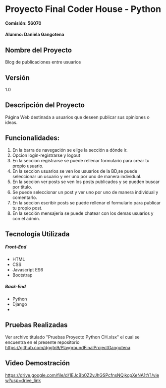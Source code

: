 # Proyecto Final Coder House - Python
#### Comisión: 56070
#### Alumno: Daniela Gangotena

## Nombre del Proyecto
Blog de publicaciones entre usuarios

## Versión
1.0

## Descripción del Proyecto
Página Web destinada a usuarios que deseen publicar sus opiniones o ideas.
## Funcionalidades:
<ol>
<li>En la barra de navegación se elige la sección a dónde ir.</li>
<li>Opcion login-registrarse y logout </li>
<li>En la seccion registrarse se puede rellenar formulario para crear tu propio usuario.</li>
<li>En la seccion usuarios se ven los usuarios de la BD,se puede seleccionar un usuario y ver uno por uno de manera individual.  </li>
<li>En la seccion ver posts se ven los posts publicados y se pueden buscar por titulo.</li>
<li>Se puede seleccionar un post y ver uno por uno de manera individual y comentarlo.</li>
<li>En la seccion escribir posts se puede rellenar el formulario para publicar tu propio post.</li>
<li>En la sección mensajeria se puede chatear con los demas usuarios y con el admin.</li>
</ol>

## Tecnología Utilizada

##### Front-End
- HTML 
- CSS 
- Javascript ES6
- Bootstrap 

##### Back-End
- Python 
- Django
- 
## Pruebas Realizadas
Ver archivo titulado "Pruebas Proyecto Python CH.xlsx" el cual se encuentra en el presente repositorio https://github.com/dggtn9/PlaygroundFinalProjectGangotena

## Video Demostración

https://drive.google.com/file/d/1EJcBb0Z2vJhGSPcfnsNQjkopXeNA1tY1/view?usp=drive_link
